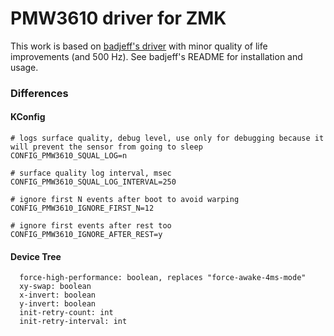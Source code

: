 # PMW3610 driver for ZMK

This work is based on [badjeff's driver](https://github.com/ufan/zmk/tree/support-trackpad) with minor quality of life improvements (and 500 Hz). See badjeff's README for installation and usage.

### Differences 

#### KConfig

```
# logs surface quality, debug level, use only for debugging because it will prevent the sensor from going to sleep
CONFIG_PMW3610_SQUAL_LOG=n

# surface quality log interval, msec
CONFIG_PMW3610_SQUAL_LOG_INTERVAL=250

# ignore first N events after boot to avoid warping
CONFIG_PMW3610_IGNORE_FIRST_N=12

# ignore first events after rest too
CONFIG_PMW3610_IGNORE_AFTER_REST=y
```

#### Device Tree

```
  force-high-performance: boolean, replaces "force-awake-4ms-mode"
  xy-swap: boolean
  x-invert: boolean
  y-invert: boolean
  init-retry-count: int
  init-retry-interval: int
```
